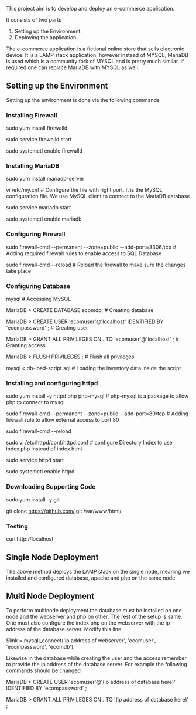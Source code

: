 This project aim is to develop and deploy an e-commerce application. 

It consists of two parts 
1. Setting up the Environment.
2. Deploying the application.

The e-commerce application is a fictional online store that sells electronic device. It is a LAMP stack application, however instead of MYSQL, MariaDB is used which is a community fork of MYSQL and is pretty much similar. If required one can replace MariaDB with MYSQL as well.

## Setting up the Environment

Setting up the environment is done via the following commands

### Installing Firewall

sudo yum install firewalld

sudo service firewalld start

sudo systemctl enable firewalld

### Installing MariaDB

sudo yum install mariadb-server

vi /etc/my.cnf  # Configure the file with right port. It is the MySQL configuration file. We use MySQL client to connect to the MariaDB database

sudo service mariadb start

sudo systemctl enable mariadb

### Configuring Firewall

sudo firewall-cmd --permanent --zone=public --add-port=3306/tcp                 # Adding required firewall rules to enable access to SQL Database

sudo firewall-cmd --reload                                                      # Reload the firewall to make sure the changes take place

### Configuring Database

mysql                                                                           # Accessing MySQL

MariaDB > CREATE DATABASE ecomdb;                                               # Creating database

MariaDB > CREATE USER 'ecomuser'@'localhost' IDENTIFIED BY 'ecompassword' ;     # Creating user

MariaDB > GRANT ALL PRIVILEGES ON *.* TO 'ecomuser'@'localhost' ;               # Granting access

MariaDB > FLUSH PRIVILEGES ;                                                    # Flush all privileges

mysql < db-load-script.sql                                                      # Loading the inventory data inside the script

### Installing and configuring httpd

sudo yum install -y httpd php php-mysql                                         # php-mysql is a package to allow php to connect to mysql

sudo firewall-cmd --permanent --zone=public --add-port=80/tcp                   # Adding firewall rule to allow external access to port 80

sudo firewall-cmd --reload   

sudo vi /etc/httpd/conf/httpd.conf                                              # configure Directory Index to use index.php instead of index.html

sudo service httpd start

sudo systemctl enable httpd

### Downloading Supporting Code

sudo yum install -y git

git clone https://github.com/<application>.git /var/www/html/

### Testing 
  
curl http://localhost
  
  
## Single Node Deployment
  
The above method deploys the LAMP stack on the single node, meaning we installed and configured database, apache and php on the same node.

## Multi Node Deployment
  
To perform multinode deployment the database must be installed on one node and the webserver and php on other. The rest of the setup is same. One must also configure the index.php on the webserver with the ip address of the database server. Modify this line

$link = mysqli_connect('ip address of webserver', 'ecomuser', 'ecompassword', 'ecomdb');
  
Likewise in the database while creating the user and the access remember to provide the ip address of the database server. For example the following commands should be changed
  
MariaDB > CREATE USER 'ecomuser'@'(ip address of database here)' IDENTIFIED BY 'ecompassword' ;    

MariaDB > GRANT ALL PRIVILEGES ON *.* TO '(ip address of database here)' ;               

